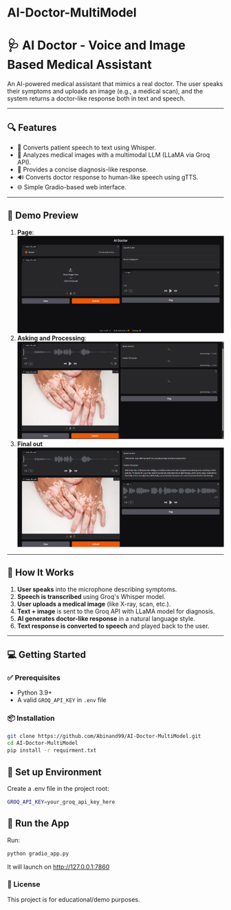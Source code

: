 # AI-Doctor-MultiModel

# 🩺 AI Doctor - Voice and Image Based Medical Assistant

An AI-powered medical assistant that mimics a real doctor. The user speaks their symptoms and uploads an image (e.g., a medical scan), and the system returns a doctor-like response both in text and speech.

---

## 🔍 Features

- 🎤 Converts patient speech to text using Whisper.
- 🧠 Analyzes medical images with a multimodal LLM (LLaMA via Groq API).
- 💬 Provides a concise diagnosis-like response.
- 🔊 Converts doctor response to human-like speech using gTTS.
- 🌐 Simple Gradio-based web interface.

---

## 📸 Demo Preview

1. **Page**:
![Demo 1: Chatbot Output](images/initial_img.png)
2. **Asking and Processing**: 
![Demo 2: chatbot Output](images/mid.png)
3. **Final out**
![Demo 3: chatbot Output](images/out.png)


---

## 🧪 How It Works

1. **User speaks** into the microphone describing symptoms.
2. **Speech is transcribed** using Groq's Whisper model.
3. **User uploads a medical image** (like X-ray, scan, etc.).
4. **Text + image** is sent to the Groq API with LLaMA model for diagnosis.
5. **AI generates doctor-like response** in a natural language style.
6. **Text response is converted to speech** and played back to the user.

---

## 💻 Getting Started

### ✅ Prerequisites

- Python 3.9+
- A valid `GROQ_API_KEY` in `.env` file

### 📦 Installation

```bash
git clone https://github.com/Abinand99/AI-Doctor-MultiModel.git
cd AI-Doctor-MultiModel
pip install -r requirment.txt
```

## 🔐 Set up Environment
Create a .env file in the project root:
```bash
GROQ_API_KEY=your_groq_api_key_here
```

## 🚀 Run the App
Run:
```bash
python gradio_app.py
```
It will launch on http://127.0.0.1:7860

### 🧾 License
This project is for educational/demo purposes.
